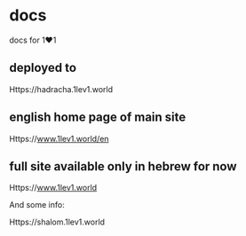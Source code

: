 # docs
docs for 1❤️1
## deployed to 
Https://hadracha.1lev1.world 
## english home page of main site 
Https://www.1lev1.world/en
## full site available only in hebrew for now
Https://www.1lev1.world 

And some info:

Https://shalom.1lev1.world 
